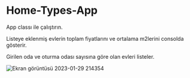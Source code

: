 # Home-Types-App

App classı ile çalıştırın.

Listeye eklenmiş evlerin toplam fiyatlarını ve ortalama m2lerini consolda gösterir.

Girilen oda ve oturma odası sayısına göre olan evleri listeler.

![Ekran görüntüsü 2023-01-29 214354](https://user-images.githubusercontent.com/87402024/215348703-07077095-8b49-471f-87c8-0115a4feec74.png)
